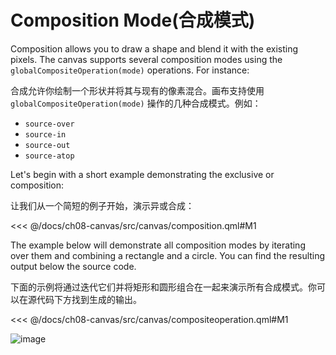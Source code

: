 # Composition Mode(合成模式)

Composition allows you to draw a shape and blend it with the existing pixels. The canvas supports several composition modes using the `globalCompositeOperation(mode)` operations. For instance:

合成允许你绘制一个形状并将其与现有的像素混合。画布支持使用 `globalCompositeOperation(mode)` 操作的几种合成模式。例如：

* `source-over`
* `source-in`
* `source-out`
* `source-atop`

Let's begin with a short example demonstrating the exclusive or composition:

让我们从一个简短的例子开始，演示异或合成：


<<< @/docs/ch08-canvas/src/canvas/composition.qml#M1

The example below will demonstrate all composition modes by iterating over them and combining a rectangle and a circle. You can find the resulting output below the source code.

下面的示例将通过迭代它们并将矩形和圆形组合在一起来演示所有合成模式。你可以在源代码下方找到生成的输出。

<<< @/docs/ch08-canvas/src/canvas/compositeoperation.qml#M1

![image](./assets/composite-operations.png)
